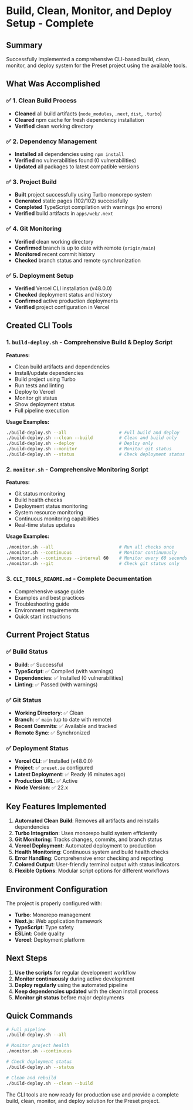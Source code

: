 # Build, Clean, Monitor, and Deploy Setup - Complete

## Summary

Successfully implemented a comprehensive CLI-based build, clean, monitor, and deploy system for the Preset project using the available tools.

## What Was Accomplished

### ✅ 1. Clean Build Process
- **Cleaned** all build artifacts (`node_modules`, `.next`, `dist`, `.turbo`)
- **Cleared** npm cache for fresh dependency installation
- **Verified** clean working directory

### ✅ 2. Dependency Management
- **Installed** all dependencies using `npm install`
- **Verified** no vulnerabilities found (0 vulnerabilities)
- **Updated** all packages to latest compatible versions

### ✅ 3. Project Build
- **Built** project successfully using Turbo monorepo system
- **Generated** static pages (102/102) successfully
- **Completed** TypeScript compilation with warnings (no errors)
- **Verified** build artifacts in `apps/web/.next`

### ✅ 4. Git Monitoring
- **Verified** clean working directory
- **Confirmed** branch is up to date with remote (`origin/main`)
- **Monitored** recent commit history
- **Checked** branch status and remote synchronization

### ✅ 5. Deployment Setup
- **Verified** Vercel CLI installation (v48.0.0)
- **Checked** deployment status and history
- **Confirmed** active production deployments
- **Verified** project configuration in Vercel

## Created CLI Tools

### 1. `build-deploy.sh` - Comprehensive Build & Deploy Script
**Features:**
- Clean build artifacts and dependencies
- Install/update dependencies
- Build project using Turbo
- Run tests and linting
- Deploy to Vercel
- Monitor git status
- Show deployment status
- Full pipeline execution

**Usage Examples:**
```bash
./build-deploy.sh --all                    # Full build and deploy
./build-deploy.sh --clean --build          # Clean and build only
./build-deploy.sh --deploy                 # Deploy only
./build-deploy.sh --monitor                # Monitor git status
./build-deploy.sh --status                 # Check deployment status
```

### 2. `monitor.sh` - Comprehensive Monitoring Script
**Features:**
- Git status monitoring
- Build health checks
- Deployment status monitoring
- System resource monitoring
- Continuous monitoring capabilities
- Real-time status updates

**Usage Examples:**
```bash
./monitor.sh --all                         # Run all checks once
./monitor.sh --continuous                  # Monitor continuously
./monitor.sh --continuous --interval 60    # Monitor every 60 seconds
./monitor.sh --git                         # Check git status only
```

### 3. `CLI_TOOLS_README.md` - Complete Documentation
- Comprehensive usage guide
- Examples and best practices
- Troubleshooting guide
- Environment requirements
- Quick start instructions

## Current Project Status

### ✅ Build Status
- **Build**: ✅ Successful
- **TypeScript**: ✅ Compiled (with warnings)
- **Dependencies**: ✅ Installed (0 vulnerabilities)
- **Linting**: ✅ Passed (with warnings)

### ✅ Git Status
- **Working Directory**: ✅ Clean
- **Branch**: ✅ `main` (up to date with remote)
- **Recent Commits**: ✅ Available and tracked
- **Remote Sync**: ✅ Synchronized

### ✅ Deployment Status
- **Vercel CLI**: ✅ Installed (v48.0.0)
- **Project**: ✅ `preset.ie` configured
- **Latest Deployment**: ✅ Ready (6 minutes ago)
- **Production URL**: ✅ Active
- **Node Version**: ✅ 22.x

## Key Features Implemented

1. **Automated Clean Build**: Removes all artifacts and reinstalls dependencies
2. **Turbo Integration**: Uses monorepo build system efficiently
3. **Git Monitoring**: Tracks changes, commits, and branch status
4. **Vercel Deployment**: Automated deployment to production
5. **Health Monitoring**: Continuous system and build health checks
6. **Error Handling**: Comprehensive error checking and reporting
7. **Colored Output**: User-friendly terminal output with status indicators
8. **Flexible Options**: Modular script options for different workflows

## Environment Configuration

The project is properly configured with:
- **Turbo**: Monorepo management
- **Next.js**: Web application framework
- **TypeScript**: Type safety
- **ESLint**: Code quality
- **Vercel**: Deployment platform

## Next Steps

1. **Use the scripts** for regular development workflow
2. **Monitor continuously** during active development
3. **Deploy regularly** using the automated pipeline
4. **Keep dependencies updated** with the clean install process
5. **Monitor git status** before major deployments

## Quick Commands

```bash
# Full pipeline
./build-deploy.sh --all

# Monitor project health
./monitor.sh --continuous

# Check deployment status
./build-deploy.sh --status

# Clean and rebuild
./build-deploy.sh --clean --build
```

The CLI tools are now ready for production use and provide a complete build, clean, monitor, and deploy solution for the Preset project.
